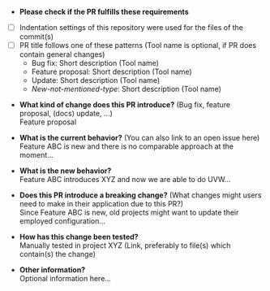 * **Please check if the PR fulfills these requirements**
- [ ] Indentation settings of this repository were used for the files of the commit(s)
- [ ] PR title follows one of these patterns (Tool name is optional, if PR does contain general changes)
  - Bug fix: Short description (Tool name)
  - Feature proposal: Short description (Tool name)
  - Update: Short description (Tool name)
  - *New-not-mentioned-type*: Short description (Tool name)
* **What kind of change does this PR introduce?** (Bug fix, feature proposal, (docs) update, ...)   
Feature proposal

* **What is the current behavior?** (You can also link to an open issue here)   
Feature ABC is new and there is no comparable approach at the moment...

* **What is the new behavior?**   
Feature ABC introduces XYZ and now we are able to do UVW...

* **Does this PR introduce a breaking change?** (What changes might users need to make in their application due to this PR?)   
Since Feature ABC is new, old projects might want to update their employed configuration...

* **How has this change been tested?**   
Manually tested in project XYZ (Link, preferably to file(s) which contain(s) the change) 

* **Other information?**   
Optional information here...
